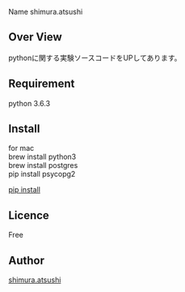 Name
shimura.atsushi

## Over View
pythonに関する実験ソースコードをUPしてあります。

## Requirement
python 3.6.3

## Install
for mac  
brew install python3  
brew install postgres  
pip install psycopg2  

[pip install](https://qiita.com/ms-rock/items/6e4498a5963f3d9c4a67)

## Licence
Free

## Author

[shimura.atsushi](https://qiita.com/shimura0714)
